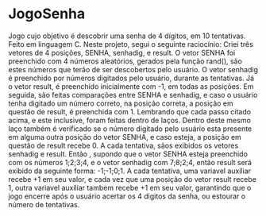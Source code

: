 # JogoSenha
Jogo cujo objetivo é descobrir uma senha de 4 dígitos, em 10 tentativas. Feito em linguagem C.
Neste projeto, segui o seguinte raciocínio:
Criei três vetores de 4 posições, SENHA, senhadig, e result. 
O vetor SENHA foi preenchido com 4 números aleatórios, gerados pela função rand(), são estes números que terão de ser descobertos pelo usuário.
O vetor senhadig é preenchido por números digitados pelo usuário, durante as tentativas.
Já o vetor result, é preenchido inicialmente com -1, em todas as posições.
Em seguida, são feitas comparações entre SENHA e senhadig, e caso o usuário tenha digitado um número correto, na posição correta, a posição em questão de result, é preenchida com 1. Lembrando que cada passo citado acima, e este inclusive, foram feitas dentro de laços.
Dentro deste mesmo laço também é verificado se o número digitado pelo usuário esta presente em alguma outra posição do vetor SENHA, e caso esteja, a posição em questão de result recebe 0.
A cada tentativa, sãos exibidos os vetores senhadig e result. Então , supondo que o vetor SENHA esteja preenchido com os números 1;2;3;4, e o vetor senhadig com 7;8;2;4, então result será exibido da seguinte forma: -1;-1;0;1.
A cada tentativa, uma variavel auxíliar recebe +1 em seu valor, e cada vez que uma posição do vetor result recebe 1, outra variavel auxíliar tambem recebe +1 em seu valor, garantindo que o jogo encerre após o usuário acertar os 4 digitos da senha, ou estourar o número de tentativas.
